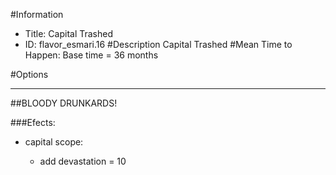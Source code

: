 #Information
 - Title: Capital Trashed
 - ID: flavor_esmari.16
#Description
Capital Trashed
#Mean Time to Happen:
Base time = 36 months

#Options

___
##BLOODY DRUNKARDS!

###Efects:<ul><li>capital scope:</li><ul><li>add devastation = 10</li></ul></ul>
